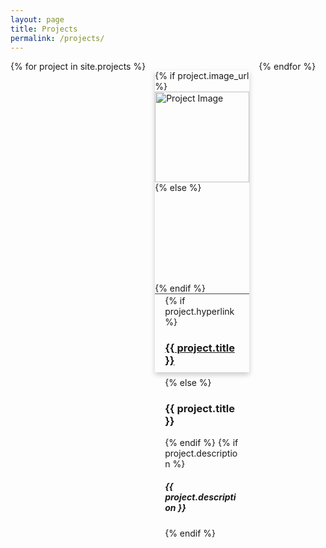 ```yaml
---
layout: page
title: Projects
permalink: /projects/
---
```

<div class="card-container">
{% for project in site.projects %}
<div class="card" style="background-color:#{{project.card-color}}">
    {% if project.image_url %}
        <img class="card-img" src="{{ project.image_url }}" alt="Project Image"  />
    {% else %}
        <div class="card-img">    </div>
    {% endif %}
    <div class="container">
        {% if project.hyperlink %}
            <h3 class="title"><a href="{{project.url}}">{{ project.title }}</a></h3>
        {% else %}
            <h3 class="title">{{ project.title }}</h3>
        {% endif %} 
        {% if project.description %}
            <h5 class="description">{{ project.description }}</h5>
        {% endif %}
    </div>
  <!-- <p>{{ proj.content | markdownify }}</p> -->
</div>
{% endfor %}
</div>
<style>
.card-container {
    display: flex;
    width: 100%;
    flex-direction: row;
    flex-wrap: wrap;
}
.card {
    box-shadow: 0 4px 8px 0 rgba(0,0,0,0.2);
    transition: 0.3s;
    width: 30%;
    display: flex;
    flex-direction: column;
    justify-content: left;
    margin: 15px;
}
.container {
    background-color: #fdfdfd;
}
.card:hover {
    box-shadow: 0 8px 16px 0 rgba(0,0,0,0.2);
}
.container {
    padding: 2px 16px;
    height: 25%;
    min-height: 25%;
    border-top: 1px solid #414a4c;
}
.card-img {
    max-height: 80%;
    height: 100%;
    justify-content: center;
    vertical-align: middle;
    object-fit: cover;
}
.fill {
    width:100% !important;
}
.page-content > .wrapper {
    max-width: calc(1200px - (30px * 2)) !important;   
}
</style>